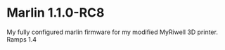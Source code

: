 # Marlin 1.1.0-RC8
My fully configured marlin firmware for my modified MyRiwell 3D printer.  
Ramps 1.4